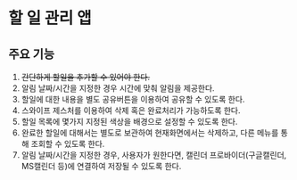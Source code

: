 
# 할 일 관리 앱

## 주요 기능

1. ~~간단하게 할일을 추가할 수 있어야 한다.~~
2. 알림 날짜/시간을 지정한 경우 시간에 맞춰 알림을 제공한다.
3. 할일에 대한 내용을 별도 공유버튼을 이용하여 공유할 수 있도록 한다.
4. 스와이프 제스처를 이용하여 삭제 혹은 완료처리가 가능하도록 한다.
5. 할일 목록에 몇가지 지정된 색상을 배경으로 설정할 수 있도록 한다.
6. 완료한 할일에 대해서는 별도로 보관하여 현재화면에서는 삭제하고, 다른 메뉴를 통해 조회할 수 있도록 한다.
7. 알림 날짜/시간을 지정한 경우, 사용자가 원한다면, 캘린더 프로바이더(구글캘린더, MS캘린더 등)에 연결하여 저장될 수 있도록 한다.